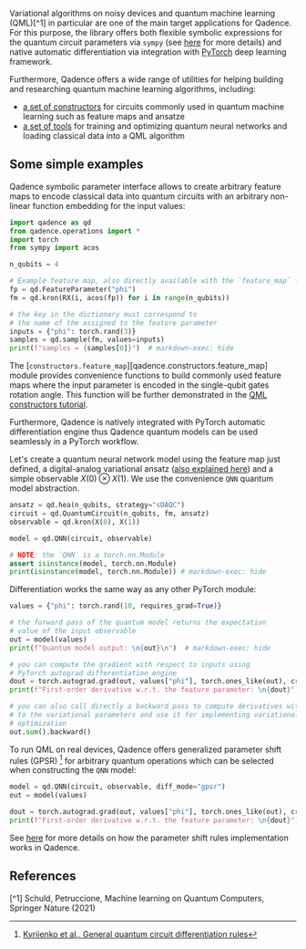 Variational algorithms on noisy devices and quantum machine learning (QML)[^1] in particular are one of the main
target applications for Qadence. For this purpose, the library offers both flexible symbolic expressions for the
quantum circuit parameters via `sympy` (see [here](../../content/parameters.md) for more details) and native automatic
differentiation via integration with [PyTorch](https://pytorch.org/) deep learning framework.

Furthermore, Qadence offers a wide range of utilities for helping building and researching quantum machine learning algorithms, including:

* [a set of constructors](../../content/qml_constructors.md) for circuits commonly used in quantum machine learning such as feature maps and ansatze
* [a set of tools](ml_tools.md) for training and optimizing quantum neural networks and loading classical data into a QML algorithm

## Some simple examples

Qadence symbolic parameter interface allows to create
arbitrary feature maps to encode classical data into quantum circuits
with an arbitrary non-linear function embedding for the input values:

```python exec="on" source="material-block" result="json" session="qml"
import qadence as qd
from qadence.operations import *
import torch
from sympy import acos

n_qubits = 4

# Example feature map, also directly available with the `feature_map` function
fp = qd.FeatureParameter("phi")
fm = qd.kron(RX(i, acos(fp)) for i in range(n_qubits))

# the key in the dictionary must correspond to
# the name of the assigned to the feature parameter
inputs = {"phi": torch.rand(3)}
samples = qd.sample(fm, values=inputs)
print(f"samples = {samples[0]}")  # markdown-exec: hide
```

The [`constructors.feature_map`][qadence.constructors.feature_map] module provides
convenience functions to build commonly used feature maps where the input parameter
is encoded in the single-qubit gates rotation angle. This function will be further
demonstrated in the [QML constructors tutorial](../../content/qml_constructors.md).

Furthermore, Qadence is natively integrated with PyTorch automatic differentiation engine thus
Qadence quantum models can be used seamlessly in a PyTorch workflow.

Let's create a quantum neural network model using the feature map just defined, a
digital-analog variational ansatz ([also explained here](../../content/qml_constructors.md)) and a
simple observable $X(0) \otimes X(1)$. We use the convenience `QNN` quantum model abstraction.

```python exec="on" source="material-block" result="json" session="qml"
ansatz = qd.hea(n_qubits, strategy="sDAQC")
circuit = qd.QuantumCircuit(n_qubits, fm, ansatz)
observable = qd.kron(X(0), X(1))

model = qd.QNN(circuit, observable)

# NOTE: the `QNN` is a torch.nn.Module
assert isinstance(model, torch.nn.Module)
print(isinstance(model, torch.nn.Module)) # markdown-exec: hide
```

Differentiation works the same way as any other PyTorch module:

```python exec="on" source="material-block" result="json" session="qml"
values = {"phi": torch.rand(10, requires_grad=True)}

# the forward pass of the quantum model returns the expectation
# value of the input observable
out = model(values)
print(f"Quantum model output: \n{out}\n")  # markdown-exec: hide

# you can compute the gradient with respect to inputs using
# PyTorch autograd differentiation engine
dout = torch.autograd.grad(out, values["phi"], torch.ones_like(out), create_graph=True)[0]
print(f"First-order derivative w.r.t. the feature parameter: \n{dout}")

# you can also call directly a backward pass to compute derivatives with respect
# to the variational parameters and use it for implementing variational
# optimization
out.sum().backward()
```

To run QML on real devices, Qadence offers generalized parameter shift rules (GPSR) [^2]
for arbitrary quantum operations which can be selected when constructing the
`QNN` model:

```python exec="on" source="material-block" result="json" session="qml"
model = qd.QNN(circuit, observable, diff_mode="gpsr")
out = model(values)

dout = torch.autograd.grad(out, values["phi"], torch.ones_like(out), create_graph=True)[0]
print(f"First-order derivative w.r.t. the feature parameter: \n{dout}")
```

See [here](../advanced_tutorials/differentiability.md) for more details on how the parameter
shift rules implementation works in Qadence.

## References

[^1] Schuld, Petruccione, Machine learning on Quantum Computers, Springer Nature (2021)

[^2]: [Kyriienko et al., General quantum circuit differentiation rules](https://arxiv.org/abs/2108.01218)
